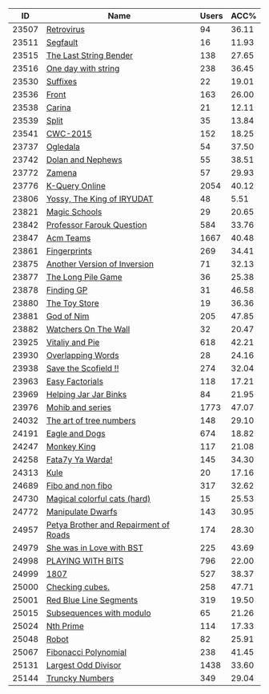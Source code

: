 | ID | Name | Users | ACC% |
|---|---|---|---|
| 23507 | [Retrovirus](https://www.spoj.com/problems/RETRO) | 94 | 36.11 |
| 23511 | [Segfault](https://www.spoj.com/problems/SEGFAULT) | 16 | 11.93 |
| 23515 | [The Last String Bender](https://www.spoj.com/problems/STAVATAR) | 138 | 27.65 |
| 23516 | [One day with string](https://www.spoj.com/problems/ODWS) | 238 | 36.45 |
| 23530 | [Suffixes](https://www.spoj.com/problems/SUFFIX) | 22 | 19.01 |
| 23536 | [Front](https://www.spoj.com/problems/FRONT) | 163 | 26.00 |
| 23538 | [Carina](https://www.spoj.com/problems/CARINA) | 21 | 12.11 |
| 23539 | [Split](https://www.spoj.com/problems/SPLITS) | 35 | 13.84 |
| 23541 | [CWC-2015](https://www.spoj.com/problems/CWC2015) | 152 | 18.25 |
| 23737 | [Ogledala](https://www.spoj.com/problems/OGLEDALA) | 54 | 37.50 |
| 23742 | [Dolan and Nephews](https://www.spoj.com/problems/CARDFLIP) | 55 | 38.51 |
| 23772 | [Zamena](https://www.spoj.com/problems/ZAMENA) | 57 | 29.93 |
| 23776 | [K-Query Online](https://www.spoj.com/problems/KQUERYO) | 2054 | 40.12 |
| 23806 | [Yossy, The King of IRYUDAT](https://www.spoj.com/problems/YOSSY) | 48 | 5.51 |
| 23821 | [Magic Schools](https://www.spoj.com/problems/HCMUS20A) | 29 | 20.65 |
| 23842 | [Professor Farouk Question](https://www.spoj.com/problems/PROFF) | 584 | 33.76 |
| 23847 | [Acm Teams](https://www.spoj.com/problems/ACMT) | 1667 | 40.48 |
| 23861 | [Fingerprints](https://www.spoj.com/problems/FINGP) | 269 | 34.41 |
| 23875 | [Another Version of Inversion](https://www.spoj.com/problems/DCEPC14A) | 71 | 32.13 |
| 23877 | [The Long Pile Game](https://www.spoj.com/problems/DCEPC14C) | 36 | 25.38 |
| 23878 | [Finding GP](https://www.spoj.com/problems/DCEPC14D) | 31 | 46.58 |
| 23880 | [The Toy Store](https://www.spoj.com/problems/DCEPC14F) | 19 | 36.36 |
| 23881 | [God of Nim](https://www.spoj.com/problems/DCEPC14G) | 205 | 47.85 |
| 23882 | [Watchers On The Wall](https://www.spoj.com/problems/DCEPC14H) | 32 | 20.47 |
| 23925 | [Vitaliy and Pie](https://www.spoj.com/problems/VAPI01) | 618 | 42.21 |
| 23930 | [Overlapping Words](https://www.spoj.com/problems/OVERLAP) | 28 | 24.16 |
| 23938 | [Save the Scofield !!](https://www.spoj.com/problems/UJ01) | 274 | 32.04 |
| 23963 | [Easy Factorials](https://www.spoj.com/problems/EASYFACT) | 118 | 17.21 |
| 23969 | [Helping Jar Jar Binks](https://www.spoj.com/problems/JARJAR) | 84 | 21.95 |
| 23976 | [Mohib and series](https://www.spoj.com/problems/MOHIB) | 1773 | 47.07 |
| 24032 | [The art of tree numbers](https://www.spoj.com/problems/TREENUM2) | 148 | 29.10 |
| 24191 | [Eagle and Dogs](https://www.spoj.com/problems/EAGLE1) | 674 | 18.82 |
| 24247 | [Monkey King](https://www.spoj.com/problems/MONKK) | 117 | 21.08 |
| 24258 | [Fata7y Ya Warda!](https://www.spoj.com/problems/DRUIDEOI) | 145 | 34.30 |
| 24313 | [Kule](https://www.spoj.com/problems/SIOKULE) | 20 | 17.16 |
| 24689 | [Fibo and non fibo](https://www.spoj.com/problems/POWFIB) | 317 | 32.62 |
| 24730 | [Magical colorful cats (hard)](https://www.spoj.com/problems/BLCATS) | 15 | 25.53 |
| 24772 | [Manipulate Dwarfs](https://www.spoj.com/problems/DWARFLOG) | 143 | 30.95 |
| 24957 | [Petya Brother and Repairment of Roads](https://www.spoj.com/problems/PETYABRO) | 174 | 28.30 |
| 24979 | [She was in Love with BST](https://www.spoj.com/problems/LOVEBIRDS) | 225 | 43.69 |
| 24998 | [PLAYING WITH BITS](https://www.spoj.com/problems/BITPLAY) | 796 | 22.00 |
| 24999 | [1807](https://www.spoj.com/problems/SMILEY1807) | 527 | 38.37 |
| 25000 | [Checking cubes.](https://www.spoj.com/problems/BOKAM143SOU) | 258 | 47.71 |
| 25001 | [Red Blue Line Segments](https://www.spoj.com/problems/CS345A1) | 319 | 19.50 |
| 25015 | [Subsequences with modulo](https://www.spoj.com/problems/KNMD) | 65 | 21.26 |
| 25024 | [Nth Prime](https://www.spoj.com/problems/NTHPRIME) | 114 | 17.33 |
| 25048 | [Robot](https://www.spoj.com/problems/ROOBOT) | 82 | 25.91 |
| 25067 | [Fibonacci Polynomial](https://www.spoj.com/problems/FIBPOL) | 238 | 41.45 |
| 25131 | [Largest Odd Divisor](https://www.spoj.com/problems/DOL) | 1438 | 33.60 |
| 25144 | [Truncky Numbers](https://www.spoj.com/problems/ADST01) | 349 | 29.04 |
